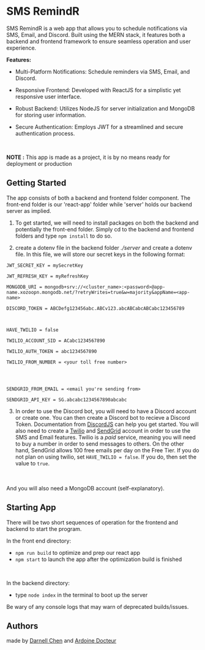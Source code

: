 # SMS RemindR

SMS RemindR is a web app that allows you to schedule notifications via SMS, Email, and Discord. Built using the MERN stack, it features both a backend and frontend framework to ensure seamless operation and user experience.

**Features:** 

- Multi-Platform Notifications: Schedule reminders via SMS, Email, and Discord.

- Responsive Frontend: Developed with ReactJS for a simplistic yet responsive user interface.

- Robust Backend: Utilizes NodeJS for server initialization and MongoDB for storing user information.

- Secure Authentication: Employs JWT for a streamlined and secure authentication process.

<br>

**NOTE :**  This app is made as a project, it is by no means ready for deployment or production

## Getting Started

The app consists of both a backend and frontend folder component. The front-end folder is our 'react-app' folder while 'server' holds our backend server as implied.

1. To get started, we will need to install packages on both the backend and potentially the front-end folder.
Simply cd to the backend and frontend folders and type `npm install` to do so.

2. create a dotenv file in the backend folder *./server* and create a dotenv file. In this file, we will store our secret keys in the following format:

```
JWT_SECRET_KEY = mySecretKey

JWT_REFRESH_KEY = myRefreshKey

MONGODB_URI = mongodb+srv://<cluster_name>:<password>@app-name.xozoopn.mongodb.net/?retryWrites=true&w=majority&appName=<app-name>

DISCORD_TOKEN = ABCDefg123456abc.ABCv123.abcABCabcABCabc123456789



HAVE_TWILIO = false

TWILIO_ACCOUNT_SID = ACabc1234567890

TWILIO_AUTH_TOKEN = abc1234567890

TWILIO_FROM_NUMBER = <your toll free number>




SENDGRID_FROM_EMAIL = <email you're sending from>

SENDGRID_API_KEY = SG.abcabc1234567890abcabc
```

3. In order to use the Discord bot, you will need to have a Discord account or create one. You can then create a Discord bot to recieve a Discord Token. Documentation from [DiscordJS](https://discord.js.org/) can help you get started.
You will also need to create a [Twilio](https://www.twilio.com/en-us) and [SendGrid](https://sendgrid.com/en-us) account in order to use the SMS and Email features. 
Twilio is a *paid* service, meaning you will need to buy a number in order to send messages to others. On the other hand, SendGrid allows 100 free emails per day on the Free Tier.
If you do not plan on using twilio, set `HAVE_TWILIO = false`. If you do, then set the value to `true`.

<br>
<br>
And you will also need a MongoDB account (self-explanatory).

## Starting App
There will be two short sequences of operation for the frontend and backend to start the program.

In the front end directory:
- `npm run build` to optimize and prep our react app
- `npm start` to launch the app after the optimization build is finished

<br>

In the backend directory:
- type `node index` in the terminal to boot up the server

Be wary of any console logs that may warn of deprecated builds/issues.

## Authors

made by [Darnell Chen](https://github.com/Darnell-Chen) and [Ardoine Docteur](https://github.com/ArdoineDocteur)


